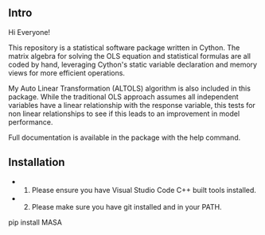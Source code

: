 ## **Intro**

Hi Everyone!

This repository is a statistical software package written in Cython. The matrix algebra for solving the OLS equation and statistical formulas are all coded by hand, leveraging Cython's static variable declaration and memory views for more efficient operations.

My Auto Linear Transformation (ALTOLS) algorithm is also included in this package. While the traditional OLS approach assumes all independent variables have a linear relationship with the response variable, this tests for non linear relationships to see if this leads to an improvement in model performance. 

Full documentation is available in the package with the help command.

## **Installation**

* 1. Please ensure you have Visual Studio Code C++ built tools installed.
* 2. Please make sure you have git installed and in your PATH.

pip install MASA
